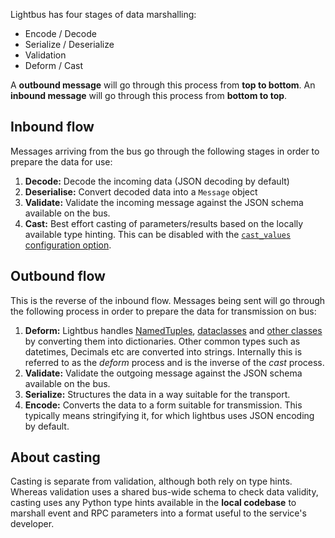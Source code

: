 Lightbus has four stages of data marshalling:

* Encode / Decode
* Serialize / Deserialize
* Validation
* Deform / Cast

A **outbound message** will go through this process from **top to bottom**. 
An **inbound message** will go through this process from **bottom to top**.

## Inbound flow

Messages arriving from the bus go through the following stages
in order to prepare the data for use:

1. **Decode:** Decode the incoming data (JSON decoding by default)
2. **Deserialise:** Convert decoded data into a `Message` object
3. **Validate:** Validate the incoming message against the JSON schema
   available on the bus.
4. **Cast:** Best effort casting of parameters/results based on
   the locally available type hinting. This can be disabled with the 
   [`cast_values` configuration option](/reference/configuration.md#api-config).


## Outbound flow

This is the reverse of the inbound flow. Messages being
sent will go through the following process in order to
prepare the data for transmission on bus:

1. **Deform:** Lightbus handles [NamedTuples], [dataclasses]
   and [other classes] by converting
   them into dictionaries. Other common types such as
   datetimes, Decimals etc are converted into strings.
   Internally this is referred to as the *deform* process and is
   the inverse of the *cast* process.
2. **Validate:** Validate the outgoing message against the JSON schema
   available on the bus.
3. **Serialize:** Structures the data in a way suitable for the
  transport.
4. **Encode:** Converts the data to a form suitable for transmission.
  This typically means stringifying it, for which lightbus
  uses JSON encoding by default.

## About casting

Casting is separate from validation, although both rely on type hints.
Whereas validation uses a shared
bus-wide schema to check data validity, casting uses any Python type hints
available in the **local codebase** to marshall event and RPC parameters
into a format useful to the service's developer.




[NamedTuples]: /reference/typing.md#namedtuple-example
[dataclasses]: /reference/typing.md#dataclass-example
[other classes]: /reference/typing.md#custom-class-example
